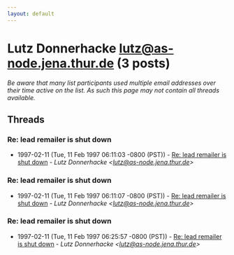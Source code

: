 ```yaml
---
layout: default
---
```


# Lutz Donnerhacke <lutz@as-node.jena.thur.de> (3 posts)

_Be aware that many list participants used multiple email addresses over their time active on the list. As such this page may not contain all threads available._

## Threads

### Re: lead remailer is shut down
+ 1997-02-11 (Tue, 11 Feb 1997 06:11:03 -0800 (PST)) - [Re: lead remailer is shut down](/archive/1997/02/0de74c15e9e0617bf5aa1cae1cf111b04b1172b95048b7400656a9917a1663ff) - _Lutz Donnerhacke \<lutz@as-node.jena.thur.de\>_

### Re: lead remailer is shut down
+ 1997-02-11 (Tue, 11 Feb 1997 06:11:07 -0800 (PST)) - [Re: lead remailer is shut down](/archive/1997/02/098ddd650b5af567c0d704df106dcd44846b1817e4a950b907fe067cca38643b) - _Lutz Donnerhacke \<lutz@as-node.jena.thur.de\>_

### Re: lead remailer is shut down
+ 1997-02-11 (Tue, 11 Feb 1997 06:25:57 -0800 (PST)) - [Re: lead remailer is shut down](/archive/1997/02/b88fa655acd2952279f88328f557c3544070510d9d39111243ab3eb5b3f45809) - _Lutz Donnerhacke \<lutz@as-node.jena.thur.de\>_

